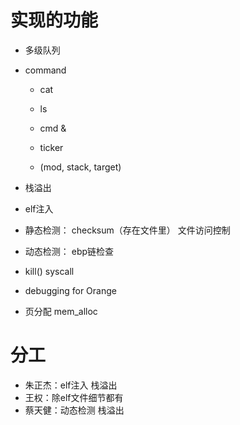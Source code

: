 # 实现的功能

- 多级队列

- command
  - cat
  - ls

  - cmd &

  - ticker
  - (mod, stack, target)

- 栈溢出
- elf注入

- 静态检测： checksum（存在文件里） 文件访问控制
- 动态检测： ebp链检查

- kill() syscall

<!-- - attack target -->

- debugging for Orange

- 页分配 mem_alloc

# 分工
- 朱正杰：elf注入 栈溢出
- 王权：除elf文件细节都有
- 蔡天健：动态检测 栈溢出